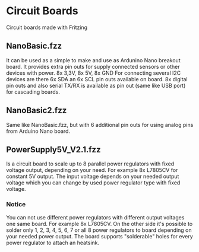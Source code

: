 # Circuit Boards
 Circuit boards made with Fritzing 
 
## NanoBasic.fzz 

It can be used as a simple to make and use as Ardunino Nano breakout board. 
It provides extra pin outs for supply connected sensors or other devices with power. 8x 3,3V, 8x 5V, 8x GND 
For connecting several I2C devices are there 6x SDA an 6x SCL pin outs available on board. 
8x digital pin outs and also serial TX/RX is available as pin out (same like USB port) for cascading boards.   

## NanoBasic2.fzz 

Same like NanoBasic.fzz, but with 6 additional pin outs for using analog pins from Arduino Nano board.

## PowerSupply5V_V2.1.fzz

Is a circuit board to scale up to 8 parallel power regulators with fixed voltage output, depending on your need. 
For example 8x L7805CV for constant 5V output. 
The input voltage depends on your needed output voltage which you can change by used power regulator type with fixed voltage.
### Notice
You can not use different power regulators with different output voltages one same board. For example 8x L7805CV.
On the other side it's possible to solder only 1, 2, 3, 4, 5, 6, 7 or all 8 power regulators to board depending on your needed power output.
The board supports "solderable" holes for every power regulator to attach an heatsink.
